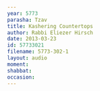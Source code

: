 ```yaml
---
year: 5773
parasha: Tzav
title: Kashering Countertops
author: Rabbi Eliezer Hirsch
date: 2013-03-23
id: 57733021
filename: 5773-302-1
layout: audio
moment: 
shabbat: 
occasion: 
---
```

